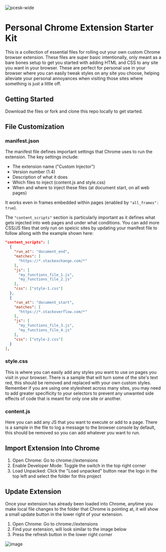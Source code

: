![pcesk-wide](https://github.com/user-attachments/assets/c4f9c7d0-4d11-43f4-812a-da7fa4e0f0ca)

# Personal Chrome Extension Starter Kit

This is a collection of essential files for rolling out your own custom Chrome browser extension. These files are super basic intentionally, only meant as a bare bones setup to get you started with adding HTML and CSS to any site you want in your browser. These are perfect for personal use in your browser where you can easily tweak styles on any site you choose, helping alleviate your personal annoyances when visiting those sites where something is just a little off. 

## Getting Started
Download the files or fork and clone this repo locally to get started. 

## File Customization

### manifest.json
The manifest file defines important settings that Chrome uses to run the extension. The key settings include:

- The extension name ("Custom Injector")
- Version number (1.4)
- Description of what it does
- Which files to inject (content.js and style.css)
- When and where to inject these files (at document start, on all web pages)

It works even in frames embedded within pages (enabled by `"all_frames": true`).

The `"content_scripts"` section is particularly important as it defines what gets injected into web pages and under what conditions. You can add more CSS/JS files that only run on speicic sites by updating your manifest file to follow allong with the example shown here:

```json
"content_scripts": [
  {
    "run_at": "document_end",
    "matches": [
      "https://*.stackexchange.com/*"
    ],
    "js": [
      "my_functions_file_1.js",
      "my_functions_file_2.js"
    ],
    "css": ["style-1.css"]
  },
  {
    "run_at": "document_start",
    "matches": [
      "https://*.stackoverflow.com/*"
    ],
    "js": [
      "my_functions_file_3.js",
      "my_functions_file_4.js"
    ],
    "css": ["style-2.css"]
  }
],
```

### style.css
This is where you can easily add any styles you want to use on pages you visit in your browser. There is a sample that will turn some of the site's text red, this should be removed and replaced with your own custom styles. Remember if you are using one stylesheet across many sites, you may need to add greater specificity to your selectors to prevent any unwanted side effects of code that is meant for only one site or another.



### content.js
Here you can add any JS that you want to execute or add to a page. There is a sample in the file to log a message to the browser console by default, this should be removed so you can add whatever you want to run. 


## Import Extension Into Chrome
1. Open Chrome: Go to chrome://extensions
2. Enable Developer Mode: Toggle the switch in the top right corner
3. Load Unpacked: Click the "Load unpacked" button near the logo in the top left and select the folder for this project

## Update Extension
Once your extension has already been loaded into Chrome, anytime you make local file changes to the folder that Chrome is pointing at, it will show a small update button in the lower right of your extension. 
1. Open Chrome: Go to chrome://extensions
2. Find your extension, will look similar to the image below
3. Press the refresh button in the lower right corner

![image](https://github.com/user-attachments/assets/6d73f78c-e18f-44fd-8c77-5a543f022407)



